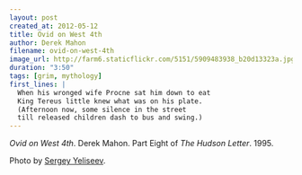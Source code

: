 ```yaml
---
layout: post
created_at: 2012-05-12
title: Ovid on West 4th
author: Derek Mahon
filename: ovid-on-west-4th
image_url: http://farm6.staticflickr.com/5151/5909483938_b20d13323a.jpg
duration: "3:50"
tags: [grim, mythology]
first_lines: |
  When his wronged wife Procne sat him down to eat
  King Tereus little knew what was on his plate.
  (Afternoon now, some silence in the street
  till released children dash to bus and swing.)
---
```


_Ovid on West 4th_.  Derek Mahon.  Part Eight of _The Hudson Letter_.  1995.

Photo by [Sergey Yeliseev](http://www.flickr.com/photos/yeliseev/5909483938/).
